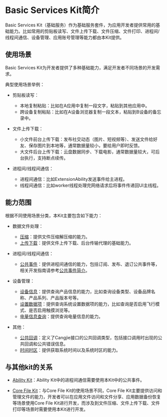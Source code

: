 # Basic Services Kit简介

Basic Services Kit（基础服务）作为基础服务套件，为应用开发者提供常用的基础能力。比如常用的剪贴板读写、文件上传下载、文件压缩、文件打印、进程间/线程间通信、设备管理、应用账号管理等能力都由本Kit提供。

## 使用场景

Basic Services Kit为开发者提供了多种基础能力，满足开发者不同场景的开发需求。

典型使用场景举例：

- 剪贴板读写：
    - 本地复制粘贴：比如在A应用中复制一段文字，粘贴到其他应用中。
    - 跨设备复制粘贴：比如在A设备浏览器复制一段文本，粘贴到B设备的备忘录中。

- 文件上传下载：
    - 小文件前台上传下载：发布社交动态（图片、短视频等）、发送文件给好友、保存图片到本地等，通常数据量较小，要给用户即时反馈。
    - 大文件后台上传下载：云盘数据同步、下载电影，通常数据量较大，可后台执行，支持断点续传。

- 进程间/线程间通信：
    - 进程间通信：比如ExtensionAbility发送事件给主进程。
    - 线程间通信：比如worker线程处理完网络请求后将事件传递回UI主线程。

## 能力范围

根据不同使用场景分类，本Kit主要包含如下能力：

- 数据文件处理：
    - [压缩](../../../API_Reference/source_zh_cn/AbilityKit/cj-apis-bundle_manager.md)：提供文件压缩解压缩的能力。
    - [上传下载](../../../API_Reference/source_zh_cn/BasicServicesKit/cj-apis-request-agent.md)：提供文件上传下载、后台传输代理的基础能力。

- 进程间/线程间通信：
    - [公共事件](../../../API_Reference/source_zh_cn/BasicServicesKit/cj-apis-common_event_manager.md)：提供进程间通信的能力，包括订阅、发布、退订公共事件等，相关开发指南请参考[公共事件简介](./common-event/cj-common-event-overview.md)。

- 设备管理：
    - [设备信息](../../../API_Reference/source_zh_cn/BasicServicesKit/cj-apis-device_info.md)：提供查询产品信息的能力，比如查询设备类型、设备品牌名称、产品系列、产品版本号等。
    - [设置数据项](../../../API_Reference/source_zh_cn/BasicServicesKit/cj-apis-settings.md)：提供查询系统设置数据项的能力，比如查询是否启用飞行模式、是否启用触摸浏览等。
    - [电量信息查询](../../../API_Reference/source_zh_cn/BasicServicesKit/cj-apis-battery_info.md)：提供查询电量信息的能力。

- 其他：
    - [公共回调](../../../API_Reference/source_zh_cn/BasicServicesKit/cj-apis-base.md)：定义了Cangjie接口的公共回调类型，包括接口调用时出现的公共回调和公共错误信息。
    - [时间时区](../../../API_Reference/source_zh_cn/BasicServicesKit/cj-apis-system_date_time.md)：提供获取系统时间以及系统时区的能力。

## 与其他kit的关系

- [Ability Kit](../../../API_Reference/source_zh_cn/AbilityKit/cj-apis-app-ability-ui_ability.md)：Ability Kit中的进程间通信需要使用本Kit中的公共事件。

- [Core File Kit](../../../API_Reference/source_zh_cn/CoreFileKit/cj-apis-file_fs.md)：与Core File Kit的使用场景不同，Core File Kit主要提供访问和管理文件的能力，开发者可以在应用文件访问和文件分享、应用数据备份恢复等场景使用Core File Kit进行开发，而涉及到文件压缩、文件上传下载、文件打印等场景时需要使用本Kit进行开发。
